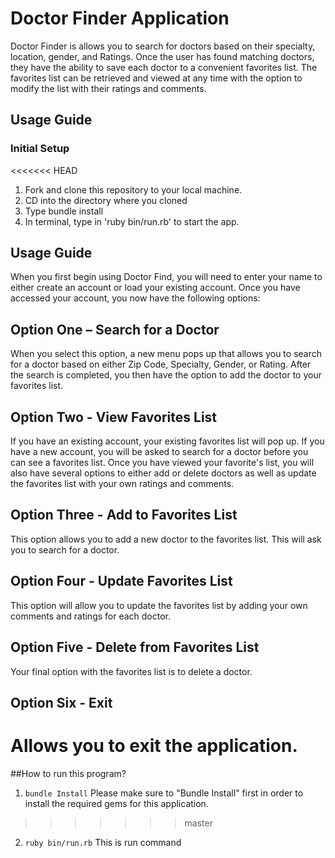 # Doctor Finder Application 
Doctor Finder is allows you to search for doctors based on their specialty, location, gender, and Ratings. Once the user has found matching doctors, they have the ability to save each doctor to a convenient favorites list. The favorites list can be retrieved and viewed at any time with the option to modify the list with their ratings and comments. 

## Usage Guide

### Initial Setup

<<<<<<< HEAD
1. Fork and clone this repository to your local machine.
2. CD into the directory where you cloned
3. Type bundle install
4. In terminal, type in 'ruby bin/run.rb' to start the app.

## Usage Guide 
When you first begin using Doctor Find, you will need to enter your name to either create an account or load your existing account. Once you have accessed your account, you now have the following options:

## Option One – Search for a Doctor 
When you select this option, a new menu pops up that allows you to search for a doctor based on either Zip Code, Specialty, Gender, or Rating. After the search is completed, you then have the option to add the doctor to your favorites list. 

## Option Two - View Favorites List 
If you have an existing account, your existing favorites list will pop up. If you have a new account, you will be asked to search for a doctor before you can see a favorites list. Once you have viewed your favorite's list, you will also have several options to either add or delete doctors as well as update the favorites list with your own ratings and comments. 

## Option Three - Add to Favorites List
This option allows you to add a new doctor to the favorites list. This will ask you to search for a doctor. 

## Option Four - Update Favorites List 
This option will allow you to update the favorites list by adding your own comments and ratings for each doctor.  

## Option Five - Delete from Favorites List
Your final option with the favorites list is to delete a doctor. 

## Option Six - Exit
Allows you to exit the application. 
=======
##How to run this program?

1. `bundle Install`
Please make sure to "Bundle Install" first in order to install the required gems for this application. 
>>>>>>> master

2. `ruby bin/run.rb`
This is run command
